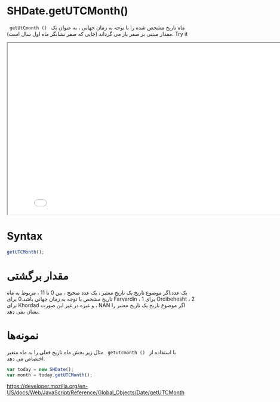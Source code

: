 # SHDate.getUTCMonth()

<code dir = "ltr"> getUtCmonth () </code> ماه تاریخ مشخص شده را با توجه به زمان جهانی ، به عنوان یک مقدار مبتنی بر صفر باز می گرداند (جایی که صفر نشانگر ماه اول سال است).
Try it

<iframe style="width: 830px; height: 460px;" src="/SHDateTime-js/examples/live.html?function=getUTCMonth" title="MDN Web Docs Interactive Example" loading="lazy"></iframe>
<br/>

# Syntax

```js
getUTCMonth();
```

# مقدار برگشتی

یک عدد.اگر موضوع تاریخ یک تاریخ معتبر ، یک عدد صحیح ، بین 0 تا 11 ، مربوط به ماه تاریخ مشخص با توجه به زمان جهانی باشد.0 برای Farvardin ، 1 برای Ordibehesht ، 2 برای Khordad و غیره.در غیر این صورت ، NAN اگر موضوع تاریخ یک تاریخ معتبر را نشان نمی دهد.
# نمونه‌ها
با استفاده از <code dir = "ltr"> getutcmonth () </code>
مثال زیر بخش ماه تاریخ فعلی را به ماه متغیر اختصاص می دهد.

```js
var today = new SHDate();
var month = today.getUTCMonth();
```

https://developer.mozilla.org/en-US/docs/Web/JavaScript/Reference/Global_Objects/Date/getUTCMonth
